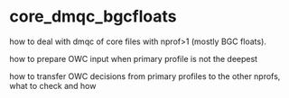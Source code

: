 # core_dmqc_bgcfloats
how to deal with dmqc of core files with nprof>1 (mostly BGC floats). 

how to prepare OWC input when primary profile is not the deepest

how to transfer OWC decisions from primary profiles to the other nprofs, what to check and how
